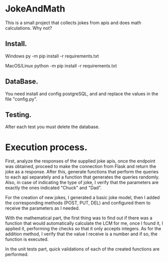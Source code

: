 # JokeAndMath

This is a small project that collects jokes from apis and does math calculations. Why not?

## Install.
  
  Windows
  py -m pip install -r requirements.txt 
  
  MacOS/Linux
  python -m pip install -r requirements.txt
  
## DataBase.

You need install and config postgreSQL, and and replace the values in the file "config.py".

## Testing.

After each test you must delete the database.


# Execution process.

First, analyze the responses of the supplied joke apis, once the endpoint was obtained, proceed to make the connection from Flask and return the joke as a response. After this, generate functions that perform the queries to each api separately and a function that generates the queries randomly. Also, in case of indicating the type of joke, I verify that the parameters are exactly the ones indicated "Chuck" and "Dad".

For the creation of new jokes, I generated a basic joke model, then I added the corresponding methods (POST, PUT, DEL) and configured them to receive the parameters as I needed.

With the mathematical part, the first thing was to find out if there was a function that would automatically calculate the LCM for me, once I found it, I applied it, performing the checks so that it only accepts integers. As for the addition method, I verify that the value I receive is a number and if so, the function is executed.

In the unit tests part, quick validations of each of the created functions are performed.
